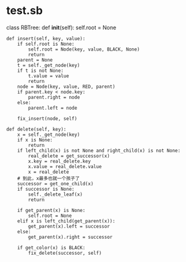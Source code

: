 # test.sb
class RBTree:
    def __init__(self):
        self.root = None

    def insert(self, key, value):
        if self.root is None:
            self.root = Node(key, value, BLACK, None)
            return
        parent = None
        t = self._get_node(key)
        if t is not None:
            t.value = value
            return
        node = Node(key, value, RED, parent)
        if parent.key < node.key:
            parent.right = node
        else:
            parent.left = node

        fix_insert(node, self)

    def delete(self, key):
        x = self._get_node(key)
        if x is None:
            return
        if left_child(x) is not None and right_child(x) is not None:
            real_delete = get_successor(x)
            x.key = real_delete.key
            x.value = real_delete.value
            x = real_delete
        # 到此，x最多也就一个孩子了
        successor = get_one_child(x)
        if successor is None:
            self._delete_leaf(x)
            return

        if get_parent(x) is None:
            self.root = None
        elif x is left_child(get_parent(x)):
            get_parent(x).left = successor
        else:
            get_parent(x).right = successor

        if get_color(x) is BLACK:
            fix_delete(successor, self)



